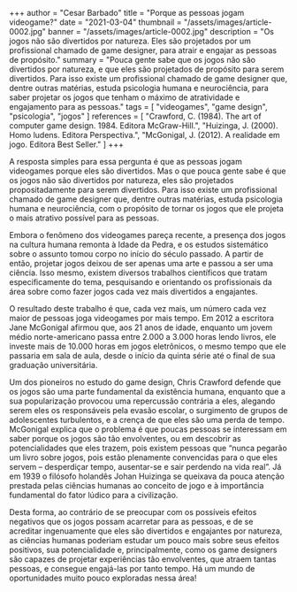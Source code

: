 +++
author = "Cesar Barbado"
title = "Porque as pessoas jogam videogame?"
date = "2021-03-04"
thumbnail = "/assets/images/article-0002.jpg"
banner = "/assets/images/article-0002.jpg"
description = "Os jogos não são divertidos por natureza. Eles são projetados por um profissional chamado de game designer, para atrair e engajar as pessoas de propósito."
summary = "Pouca gente sabe que os jogos não são divertidos por natureza, e que eles são projetados de propósito para serem divertidos. Para isso existe um profissional chamado de game designer que, dentre outras matérias, estuda psicologia humana e neurociência, para saber projetar os jogos que tenham o máximo de atratividade e engajamento para as pessoas."
tags = [
    "videogames",
    "game design",
    "psicologia",
    "jogos"
]
references = [
"Crawford, C. (1984). The art of computer game design. 1984. Editora McGraw-Hill.",
"Huizinga, J. (2000). Homo ludens. Editora Perspectiva.",
"McGonigal, J. (2012). A realidade em jogo. Editora Best Seller."
]
+++

A resposta simples para essa pergunta é que as pessoas jogam videogames porque eles são divertidos. Mas o que pouca gente sabe é que os jogos não são divertidos por natureza, eles são projetados propositadamente para serem divertidos. Para isso existe um profissional chamado de game designer que, dentre outras matérias, estuda psicologia humana e neurociência, com o propósito de tornar os jogos que ele projeta o mais atrativo possível para as pessoas.

Embora o fenômeno dos videogames pareça recente, a presença dos jogos na cultura humana remonta à Idade da Pedra, e os estudos sistemático sobre o assunto tomou corpo no início do século passado. A partir de então, projetar jogos deixou de ser apenas uma arte e passou a ser uma ciência. Isso mesmo, existem diversos trabalhos científicos que tratam especificamente do tema, pesquisando e orientando os profissionais da área sobre como fazer jogos cada vez mais divertidos a engajantes.

O resultado deste trabalho é que, cada vez mais, um número cada vez maior de pessoas joga videogames por mais tempo. Em 2012 a escritora Jane McGonigal afirmou que, aos 21 anos de idade, enquanto um jovem médio norte-americano passa entre 2.000 a 3.000 horas lendo livros, ele investe mais de 10.000 horas em jogos eletrônicos, o mesmo tempo que ele passaria em sala de aula, desde o início da quinta série até o final de sua graduação universitária.

Um dos pioneiros no estudo do game design, Chris Crawford defende que os jogos são uma parte fundamental da existência humana, enquanto que a sua popularização provocou uma repercussão contrária a eles, alegando serem eles os responsáveis pela evasão escolar, o surgimento de grupos de adolescentes turbulentos, e a crença de que eles são uma perda de tempo. McGonigal explica que o problema é que poucas pessoas se interessam em saber porque os jogos são tão envolventes, ou em descobrir as potencialidades que eles trazem, pois existem pessoas que “nunca pegarão um livro sobre jogos, pois estão plenamente convencidas para o que eles servem – desperdiçar tempo, ausentar-se e sair perdendo na vida real”. Já em 1939 o filósofo holandês Johan Huizinga se queixava da pouca atenção prestada pelas ciências humanas ao conceito de jogo e à importância fundamental do fator lúdico para a civilização.

Desta forma, ao contrário de se preocupar com os possíveis efeitos negativos que os jogos possam acarretar para as pessoas, e de se acreditar ingenuamente que eles são divertidos e engajantes por natureza, as ciências humanas poderiam estudar um pouco mais sobre seus efeitos positivos, sua potencialidade e, principalmente, como os game designers são capazes de projetar experiências tão envolventes, que atraem tantas pessoas, e consegue engajá-las por tanto tempo. Há um mundo de oportunidades muito pouco exploradas nessa área!